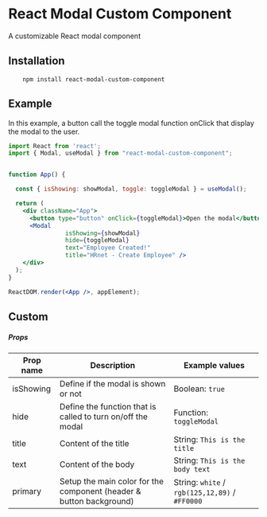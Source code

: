 # React Modal Custom Component

A customizable React modal component



## Installation

````
    npm install react-modal-custom-component
````


## Example

In this example, a button call the toggle modal function onClick that display the modal to the user.

````jsx
import React from 'react';
import { Modal, useModal } from "react-modal-custom-component";


function App() {

  const { isShowing: showModal, toggle: toggleModal } = useModal();

  return (
    <div className="App">
      <button type="button" onClick={toggleModal}>Open the modal</button>
      <Modal
                isShowing={showModal}
                hide={toggleModal}
                text="Employee Created!"
                title="HRnet - Create Employee" />
    </div>
  );
}

ReactDOM.render(<App />, appElement);
````


## Custom

##### Props

| Prop name | Description                      | Example values |
| --------- | -------------------------------- | -------------- |
| isShowing | Define if the modal is shown or not                           | Boolean: ```true```     |
| hide      |  Define the function that is called to turn on/off the modal                            | Function: ```toggleModal```
| title     | Content of the title             | String: ```This is the title```
| text      | Content of the body              | String: ```This is the body text```
| primary   | Setup the main color for the component (header & button background)  | String: ```white``` / ```rgb(125,12,89)``` / ```#FF0000```

